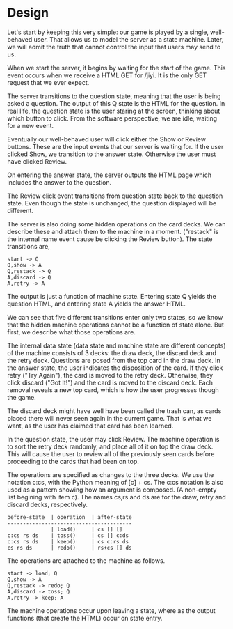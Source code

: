Design
======

Let's start by keeping this very simple: our game is played by a
single, well-behaved user. That allows us to model the server as a
state machine. Later, we will admit the truth that cannot control the
input that users may send to us.

When we start the server, it begins by waiting for the start of the
game. This event occurs when we receive a HTML GET for /jiyi. It is
the only GET request that we ever expect.

The server transitions to the question state, meaning that the user is
being asked a question. The output of this Q state is the HTML for the
question. In real life, the question state is the user staring at the
screen, thinking about which button to click. From the software
perspective, we are idle, waiting for a new event.

Eventually our well-behaved user will click either the Show or
Review buttons. These are the input events that our server is
waiting for. If the user clicked Show, we transition to the answer
state. Otherwise the user must have clicked Review.

On entering the answer state, the server outputs the HTML page which
includes the answer to the question.

The Review click event transitions from question state back to
the question state. Even though the state is unchanged, the question displayed
will be different. 

The server is also doing some hidden operations on the card decks. We
can describe these and attach them to the machine in a
moment. ("restack" is the internal name event cause be clicking the
Review button). The state transitions are,

    start -> Q
    Q,show -> A
    Q,restack -> Q
    A,discard -> Q
    A,retry -> A

The output is just a function of machine state. Entering state Q
yields the question HTML, and entering state A yields the answer HTML.

We can see that five different transitions enter only two states, so
we know that the hidden machine operations cannot be a function of
state alone. But first, we describe what those operations are.

The internal data state (data state and machine state are different
concepts) of the machine consists of 3 decks: the draw deck, the
discard deck and the retry deck. Questions are posed from the top card
in the draw deck. In the answer state, the user indicates the
disposition of the card. If they click retry ("Try Again"), the card
is moved to the retry deck. Otherwise, they click discard ("Got It!")
and the card is moved to the discard deck. Each removal reveals a new top
card, which is how the user progresses though the game.

The discard deck might have well have been called the trash can, as
cards placed there will never seen again in the current game. That is
what we want, as the user has claimed that card has been learned.

In the question state, the user may click Review. The machine
operation is to sort the retry deck randomly, and place all of it on
top the draw deck. This will cause the user to review all of the
previously seen cards before proceeding to the cards that had been on top.

The operations are specified as changes to the three decks. We use the
notation c:cs, with the Python meaning of [c] + cs. The c:cs notation is
also used as a pattern showing how an argument is composed. (A
non-empty list begining with item c). The names cs,rs and ds are for
the draw, retry and discard decks, respectively.

    before-state  | operation  | after-state
    ----------------------------------------
                  | load()     | cs [] []
    c:cs rs ds    | toss()     | cs [] c:ds
    c:cs rs ds    | keep()     | cs c:rs ds  
    cs rs ds      | redo()     | rs+cs [] ds

The operations are attached to the machine as follows.

    start -> load; Q
    Q,show -> A
    Q,restack -> redo; Q
    A,discard -> toss; Q
    A,retry -> keep; A

The machine operations occur upon leaving a state, where as the
output functions (that create the HTML) occur on state entry.

